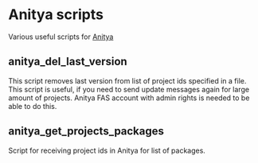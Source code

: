 # Anitya scripts
Various useful scripts for [Anitya](https://github.com/release-monitoring/anitya)

## anitya_del_last_version
This script removes last version from list of project ids specified in a file.
This script is useful, if you need to send update messages again for large amount of projects.
Anitya FAS account with admin rights is needed to be able to do this.

## anitya_get_projects_packages
Script for receiving project ids in Anitya for list of packages.
